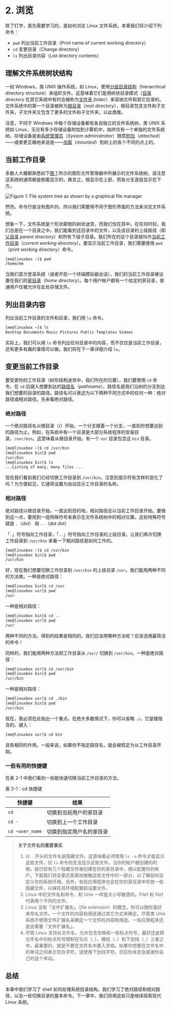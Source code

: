 # 2. 浏览

除了打字，首先需要学习的，是如何浏览 Linux 文件系统。本章我们将介绍下列命令：

- `pwd` 列出当前工作目录（Print name of current working directory）
- `cd` 变更目录（Change directory）
- `ls` 列出目录内容（List directory contents）

## 理解文件系统树状结构

一如 Windows，类 UNIX 操作系统，如 Linux，使用<u>分层目录结构</u>（hierarchical directory structure）来组织文件。这意味着它们是用树状目录模式（<u>目录</u> *directory* 在其它系统中有时会被称为<u>文件夹</u> *folder*）来容纳文件和其它目录的。文件系统中的第一个目录被称为<u>根目录</u>（*root directory*），根目录包含文件和子文件夹，子文件夹又包含了更多的文件和子文件夹，以此类推。

注意，不同于 Windows 中每个存储设备都有各自独立的文件系统树，类 UNIX 系统如 Linux，无论有多少存储设备附加到计算机中，始终仅有一个单独的文件系统树。存储设备是由<u>系统管理员</u>（*System administrator*）随意<u>附加</u>（*attached*）——或者更正确地来说是——<u>加载</u>（*mounted*）到树上的各个不同的点上的。

## 当前工作目录

多数人大概都熟悉如下<u>图 1</u> 所示的图形文件管理器中所展示的文件系统树。请注意这系统树通常都是倒着显示的，换言之，根显示在上部，而各分支逐层显示在下方。

![Figure 1: File system tree as shown by a
graphical file manager](../images/file-system-tree-as-shown-by-a-graphical-file-manager.jpg)

然而，命令行是没有图片的，所以我们需要用不同于图形界面的方法来浏览文件系统。

想象一下，文件系统是个形状颠倒的树状迷宫，而我们恰在其中。在任何时刻，我们总是在一个目录之中，我们能看到这目录中的文件，以及该目录的上级路径（即<u>父目录</u> *parent directory*）和所有下级子目录。我们所在的这个目录就叫作<u>当前工作目录</u>（*current working directory*）。要显示当前工作目录，我们需要使用 `pwd` （print working directory）命令。

```bash
[me@linuxbox ~]$ pwd
/home/me
```

当我们首次登录系统（或者开启一个终端模拟器会话），我们的当前工作目录被设置在我们的<u>家目录</u>（*home directory*）。每个用户帐户都有一个给定的家目录，普通用户仅被允许在此处存储文件。

## 列出目录内容

列出当前工作目录的文件和目录，我们用 `ls` 命令。

```bash
[me@linuxbox ~]$ ls
Desktop Documents Music Pictures Public Templates Videos
```

实际上，我们可以用 `ls` 命令列出任何目录中的内容，而不仅仅是当前工作目录，还有更多有趣的事情可以做。我们将在下一章详细介绍 `ls`。

## 变更当前工作目录

要变更你的工作目录（树形结构迷宫中，我们所在的位置），我们要使用 `cd` 命令。在 `cd` 后键入想要到达的<u>路径名</u>（*pathname*）。路径名是我们沿树的分支到达我们想要的目录的路径。路径名可以表述为以下两种不同方式中的任何一种：绝对路径或相对路径。先来看绝对路径。

### 绝对路径

一个绝对路径名以根目录（/）开始，一个分支跟着一个分支，一直到你想要达到的路径为止。例如，在系统中有一个目录是大部分系统程序的安装目录，`/usr/bin`。这意味着从根目录开始，有一个 `usr` 目录包含这 `bin` 目录。

```bash
[me@linuxbox ~]$ cd /usr/bin
[me@linuxbox bin]$ pwd
/usr/bin
[me@linuxbox bin]$ ls
...Listing of many, many files ...
```

现在我们看到我们已经切换工作目录到 `/usr/bin`。注意到提示符有怎样的变化了吗？为方便起见，它通常设置为自动显示工作目录的名称。

### 相对路径

绝对路径以根目录开始，一直达到目的地，相对路径总以当前工作目录开始。要做到这一点，要用到一组特殊符号来表示在文件系统树中的相对位置。这些特殊符号就是 `.`（*dot*） 和 `..`（*dot dot*）

「`.`」符号指向工作目录，「`..`」符号指向工作目录的上级目录。让我们再次切换工作目录到 `/usr/bin` 来看一下相对路径是如何工作的。

```bash
[me@linuxbox ~]$ cd /usr/bin
[me@linuxbox bin]$ pwd
/usr/bin
```
好，现在我们想要切换工作目录到 `/usr/bin` 的上级目录 `/usr`。我们能用两种不同的方法做。一种是绝对路径：

```bash
[me@linuxbox bin]$ cd /usr
[me@linuxbox usr]$ pwd
/usr
```

一种是相对路径：

```bash
[me@linuxbox bin]$ cd ..
[me@linuxbox usr]$ pwd
/usr
```

两种不同的方法，得到的结果是相同的。我们应该用哪种方法呢？应该选用最简洁的命令！

同样的，我们能用两种方法把工作目录从 `/usr/` 切换到 `/usr/bin`。一种是绝对路径：

```bash
[me@linuxbox usr]$ cd /usr/bin
[me@linuxbox bin]$ pwd
/usr/bin
```

一种是相对路径：

```bash
[me@linuxbox usr]$ cd ./bin
[me@linuxbox bin]$ pwd
/usr/bin
```

现在，我必须在此指出一个重点。在绝大多数情况下，你可以省略 `./`。它是被隐含的。键入：

```bash
[me@linuxbox usr]$ cd bin
```

具有相同的作用。一般来说，如果你不指定路径名，就会被假定为从工作目录开始。

### 一些有用的快捷键

在表 2-1 中我们看到一些能快速切换当前工作目录的方法。

表 2-1：cd 快捷键

| 快捷键          | 结果                     |
| --------------- | ------------------------ |
| `cd`            | 切换到当前用户的家目录   |
| `cd -`          | 切换到上一个工作目录     |
| `cd ~user_name` | 切换到指定用户名的家目录 |

> **关于文件名的重要事实**
>
> 1. 以 `.` 开头的文件名是隐藏文件。这意味着必须使用 `ls -a` 命令才能显示这些文件，仅 `ls` 命令则无法显示这些文件。当你的帐户被创建的时候，就已经有几个隐藏文件被创建在你的家目录中，用以配置你的帐户。下面我们将会更近距离地接触这些文件中的一部分，以了解如何自定义你的系统环境。另外，有些应用程序也会在你的家目录中存放一些隐藏文件，以保存其环境配置和设置文件。
> 2. Linux 中的文件名和命令，和 Unix 一样是大小写敏感的。File1 和 file1 代表两个不同的文件。
> 3. Linux 没有「文件扩展名」（*file extension*）的概念。你可以随你喜好来命名文件。一个文件的内容和用途通过其它方式来确定。尽管类 Unix 系统不使用文件扩展名来确定一个文件的内容和用途，一些应用程序还是会需要「文件扩展名」。
> 4. 尽管 Linux 支持长文件名，允许包含空格和一些标点符号，最好还是把文件名中的标点符号限制在句点（`.`）、横线（`-`）和下划线（`_`）三者之中。最重要的，就是不要在文件名中置入空格。如果你想要在文件名中的单词之间表示空白字符，请使用下划线字符。日后你肯定会感谢你自己的这个举动。

## 总结

本章中我们学习了 shell 如何处理系统目录结构。我们学习了绝对路径和相对路径，以及一些切换目录的基本命令。下一章中，我们将用这些只是继续探索现代 Linux 系统。